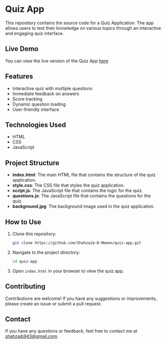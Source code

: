 # Quiz App

This repository contains the source code for a Quiz Application. The app allows users to test their knowledge on various topics through an interactive and engaging quiz interface.

## Live Demo

You can view the live version of the Quiz App [here](com) 

## Features

- Interactive quiz with multiple questions
- Immediate feedback on answers
- Score tracking
- Dynamic question loading
- User-friendly interface

## Technologies Used

- HTML
- CSS
- JavaScript

## Project Structure

- **index.html**: The main HTML file that contains the structure of the quiz application.
- **style.css**: The CSS file that styles the quiz application.
- **script.js**: The JavaScript file that contains the logic for the quiz.
- **questions.js**: The JavaScript file that contains the questions for the quiz.
- **background.jpg**: The background image used in the quiz application.

## How to Use

1. Clone this repository:
    ```bash
    git clone https://github.com/Shahzaib-D-Memon/quiz-app.git
    ```
2. Navigate to the project directory:
    ```bash
    cd quiz-app
    ```
3. Open `index.html` in your browser to view the quiz app.

## Contributing

Contributions are welcome! If you have any suggestions or improvements, please create an issue or submit a pull request.

## Contact

If you have any questions or feedback, feel free to contact me at shahzaib943@gmail.com.
